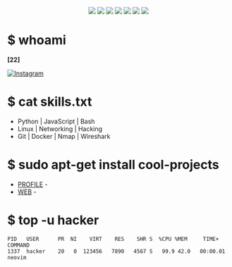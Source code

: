 
<p align="center">
  <img src="https://img.shields.io/badge/OS-Linux-2bbc8a?style=flat&logo=linux&logoColor=white"/>
  <img src="https://img.shields.io/badge/Editor-Neovim-57a143?style=flat&logo=neovim&logoColor=white"/>
  <img src="https://img.shields.io/badge/Shell-Bash-1f1f1f?style=flat&logo=gnubash&logoColor=white"/>
  <img src="https://img.shields.io/badge/Distro-Arch-1793d1?style=flat&logo=archlinux&logoColor=white"/>
  <img src="https://img.shields.io/badge/-Python-000?style=flat&logo=python&logoColor=yellow"/>
  <img src="https://img.shields.io/badge/-Go-000?style=flat&logo=go&logoColor=00ADD8"/>
  <img src="https://img.shields.io/badge/-WiFi_Hacking-000?style=flat&logo=wireless&logoColor=blue"/>

</p>

# $ whoami
**[22]**

[![Instagram](https://img.shields.io/badge/Instagram-E4405F?style=for-the-badge&logo=instagram&logoColor=white)](https://www.instagram.com/luno.022/#)

# $ cat skills.txt
- Python | JavaScript | Bash
- Linux | Networking | Hacking 
- Git | Docker | Nmap | Wireshark

# $ sudo apt-get install cool-projects
- [PROFILE](https://github.com/VEINTIDOZ/) - 
- [WEB](https://veintidoz.github.io/22/) - 

# $ top -u hacker
```text
PID   USER      PR  NI    VIRT    RES    SHR S  %CPU %MEM     TIME+ COMMAND
1337  hacker    20   0  123456   7890   4567 S   99.9 42.0   00:00.01 neovim
